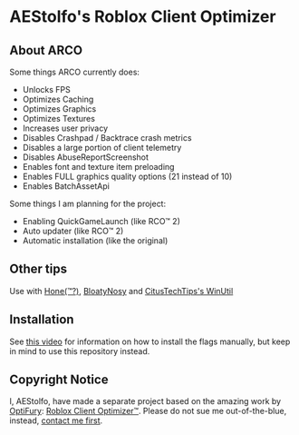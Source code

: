 # AEStolfo's Roblox Client Optimizer

## About ARCO
Some things ARCO currently does:
- Unlocks FPS
- Optimizes Caching
- Optimizes Graphics
- Optimizes Textures
- Increases user privacy
- Disables Crashpad / Backtrace crash metrics
- Disables a large portion of client telemetry
- Disables AbuseReportScreenshot
- Enables font and texture item preloading
- Enables FULL graphics quality options (21 instead of 10)
- Enables BatchAssetApi

Some things I am planning for the project:
- Enabling QuickGameLaunch (like RCO™ 2)
- Auto updater (like RCO™ 2)
- Automatic installation (like the original)

## Other tips
Use with [Hone(™?)](https://www.hone.gg/), [BloatyNosy](https://www.github.com/builtbybel/BloatyNosy/) and [CitusTechTips's WinUtil](https://www.github.com/ChrisTitusTech/winutil)

## Installation
See [this video](https://www.youtube.com/watch?v=aY7US2Zl47M) for information on how to install the flags manually, but keep in mind to use this repository instead.

## Copyright Notice
I, AEStolfo, have made a separate project based on the amazing work by [OptiFury](https://www.optifury.com): [Roblox Client Optimizer™](https://rco.simulhost.com/). Please do not sue me out-of-the-blue, instead, [contact me first](mailto:AEStolfo@skiff.com).
